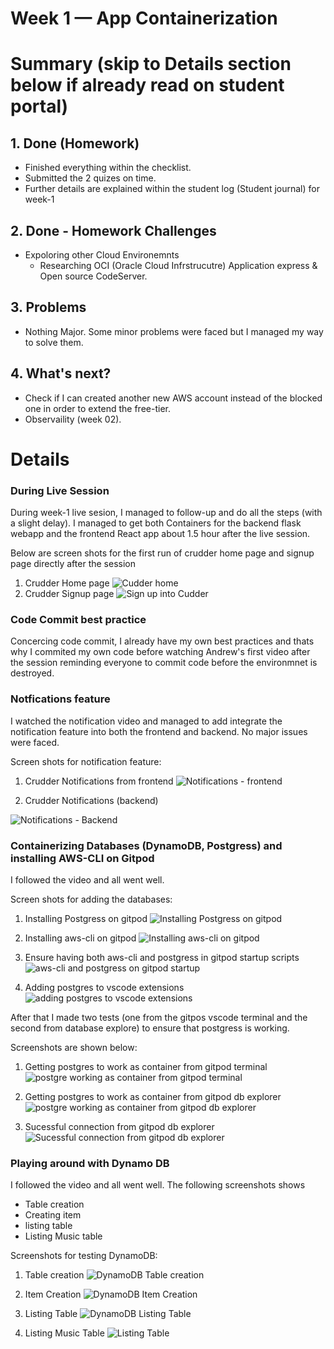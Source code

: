 # Week 1 — App Containerization

# Summary (skip to Details section below if already read on student portal)

## 1. Done (Homework)
- Finished everything within the checklist. 
- Submitted the 2 quizes on time. 
- Further details are explained within the student log (Student journal) for week-1

## 2. Done - Homework Challenges
- Expoloring other Cloud Environemnts
    - Researching OCI (Oracle Cloud Infrstrucutre) Application express & Open source CodeServer.

## 3. Problems
- Nothing Major. Some minor problems were faced but I managed my way to solve them.

## 4. What's next?
- Check if I can created another new AWS account instead of the blocked one in order to extend the free-tier. 
- Observaility (week 02).


# Details



### During Live Session

During week-1 live sesion, I managed to follow-up and do all the steps (with a slight delay). I managed to get both Containers for the backend flask webapp and the frontend React app about 1.5 hour after the live session.

Below are screen shots for the first run of crudder home page and signup page directly after the session
1. Crudder Home page ![Cudder home](week-01/crudder-home.png)
2. Crudder Signup page ![Sign up into Cudder](week-01/crudder-signup.png)


### Code Commit best practice

Concercing code commit, I already have my own best practices and thats why I commited my own code before watching Andrew's first video after the session reminding everyone to commit code before the environmnet is destroyed.


### Notfications feature
I watched the notification video and managed to add integrate the notification feature into both the frontend and backend. No major issues were faced.

Screen shots for notification feature:

1. Crudder Notifications from frontend
![Notifications - frontend](week-01/crudder-notifications-from-frontend.png)

2. Crudder Notifications (backend)

![Notifications - Backend](week-01/crudder-notifications-backend.png)



### Containerizing Databases (DynamoDB, Postgress) and installing AWS-CLI  on Gitpod

I followed the video and all went well.


Screen shots for adding the databases:

1. Installing Postgress on gitpod ![Installing Postgress on gitpod](week-01/installing-postgress-on-gitpod.png)

2. Installing aws-cli on gitpod ![Installing aws-cli on gitpod](week-01/installing-aws-cli-on-gitpod.png)

3. Ensure having both aws-cli and postgress in gitpod startup scripts ![aws-cli and postgress on gitpod startup](week-01/having-both-aws-cli-and-postgress-in-gitpod-startup-scripts.png)


4. Adding postgres to vscode extensions ![adding postgres to vscode extensions](week-01/adding-postgres-to-vscode-extensions.png)


After that I made two tests (one from the gitpos vscode terminal and the second from database explore) to ensure that postgress is working.

Screenshots are shown below:

1. Getting postgres to work as container from gitpod terminal ![postgre working as container from gitpod terminal](week-01/getting-postgres-to-work-as-container-from-gitpod-terminal.png)

2. Getting postgres to work as container from gitpod db explorer![postgre working as container from gitpod db explorer](week-01/testing-postgres-db-connection-from-db-explorer.png)

3. Sucessful connection from gitpod db explorer![Sucessful connection from gitpod db explorer](week-01/successful-postgres-connection-from-db-explorer.png)



### Playing around with Dynamo DB

I followed the video and all went well. The following screenshots shows 
- Table creation
- Creating item
- listing table
- Listing Music table



Screenshots for testing DynamoDB:

1. Table creation ![DynamoDB Table creation](week-01/dynamodb-testing-table-creation.png)

2. Item Creation ![DynamoDB Item Creation](week-01/dynamodb-testing-create-item.png)

3. Listing Table ![DynamoDB Listing Table](week-01/dynamodb-testing-list-table.png)

4. Listing Music Table ![Listing Table](week-01/dynamodb-testing-list-music-table.png)



